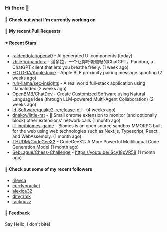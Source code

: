 ### Hi there 👋

#### 👷 Check out what I'm currently working on

#### 🔨 My recent Pull Requests


#### ⭐ Recent Stars

- [raidendotai/openv0](https://github.com/raidendotai/openv0) - AI generated UI components (today)
- [zhile-io/pandora](https://github.com/zhile-io/pandora) - 潘多拉，一个让你呼吸顺畅的ChatGPT。Pandora, a ChatGPT client that lets you breathe freely. (1 week ago)
- [ECTO-1A/AppleJuice](https://github.com/ECTO-1A/AppleJuice) - Apple BLE proximity pairing message spoofing (2 weeks ago)
- [run-llama/sec-insights](https://github.com/run-llama/sec-insights) - A real world full-stack application using LlamaIndex (2 weeks ago)
- [OpenBMB/ChatDev](https://github.com/OpenBMB/ChatDev) - Create Customized Software using Natural Language Idea (through LLM-powered Multi-Agent Collaboration) (2 weeks ago)
- [id-Software/quake2-rerelease-dll](https://github.com/id-Software/quake2-rerelease-dll) -  (4 weeks ago)
- [dnakov/little-rat](https://github.com/dnakov/little-rat) - 🐀 Small chrome extension to monitor (and optionally block) other extensions&#39; network calls (1 month ago)
- [ill-inc/biomes-game](https://github.com/ill-inc/biomes-game) - Biomes is an open source sandbox MMORPG built for the web using web technologies such as Next.js, Typescript, React and WebAssembly. (1 month ago)
- [THUDM/CodeGeeX2](https://github.com/THUDM/CodeGeeX2) - CodeGeeX2: A More Powerful Multilingual Code Generation Model (1 month ago)
- [SebLague/Chess-Challenge](https://github.com/SebLague/Chess-Challenge) - https://youtu.be/iScy18pVR58 (1 month ago)

#### 👯 Check out some of my recent followers

- [rileyca](https://github.com/rileyca)
- [currlybracket](https://github.com/currlybracket)
- [alexica32](https://github.com/alexica32)
- [dmytrmk](https://github.com/dmytrmk)
- [tacknuzz](https://github.com/tacknuzz)

#### 💬 Feedback

Say Hello, I don't bite!